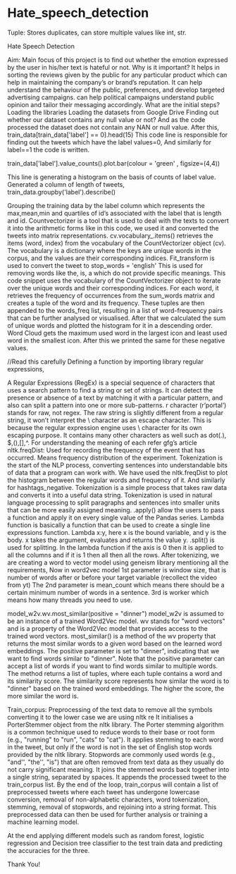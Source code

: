 # Hate_speech_detection
Tuple: Stores duplicates, can store multiple values like int, str.                

Hate Speech Detection


Aim:
Main focus of this project is to find out whether the emotion expressed by the user in his/her text is hateful or not.
Why is it important?
It helps in sorting the reviews given by the public for any particular product which can help in maintaining the company’s or brand’s reputation. It can help understand the behaviour of the public, preferences, and develop targeted advertising campaigns.
can help political campaigns understand public opinion and tailor their messaging accordingly.
What are the initial steps?
Loading the libraries
Loading the datasets from Google Drive
Finding out whether our dataset contains any null value or not?
And as the code processed the dataset does not contain any NAN or null value. 
After this, train_data[train_data['label'] == 0].head(15)
This code line is responsible for finding out the tweets which have the label values=0, And similarly for label==1 the code is written.


train_data['label'].value_counts().plot.bar(colour = 'green' , figsize=(4,4))

This line is generating a histogram on the basis of counts of label value.
Generated a column of length of tweets,
train_data.groupby('label').describe()

Grouping the training data by the label column which represents the max,mean,min and quartiles of id’s associated with the label that is length and id.
Countvectorizer is a tool that is used to deal with the texts to convert it into the arithmetic forms like in this code, we used it and converted the tweets into matrix representations.
cv.vocabulary_.items() retrieves the items (word, index) from the vocabulary of the CountVectorizer object (cv). The vocabulary is a dictionary where the keys are unique words in the corpus, and the values are their corresponding indices.
Fit_transform is used to convert the tweet to 
stop_words = 'english'
This is used for removing words like the, is, a which do not provide specific meanings.
This code snippet uses the vocabulary of the CountVectorizer object to iterate over the unique words and their corresponding indices. For each word, it retrieves the frequency of occurrences from the sum_words matrix and creates a tuple of the word and its frequency. 
These tuples are then appended to the words_freq list, resulting in a list of word-frequency pairs that can be further analysed or visualised.
After that we calculated the sum of unique words and plotted the histogram for it in a descending order.
Word Cloud gets the maximum used word in the largest icon and least used word in the smallest icon.
After this we printed the same for these negative values.

//Read this carefully
Defining a function by importing library regular expressions,

A Regular Expressions (RegEx) is a special sequence of characters that uses a search pattern to find a string or set of strings. It can detect the presence or absence of a text by matching it with a particular pattern, and also can split a pattern into one or more sub-patterns.
r character (r’portal’) stands for raw, not regex. The raw string is slightly different from a regular string, it won’t interpret the \ character as an escape character. This is because the regular expression engine uses \ character for its own escaping purpose.
It contains many other characters as well such as dot(.), $,(),[],^.
For understanding the meaning of each refer gfg’s article
nltk.freqDist:
Used for recording the frequency of the event that has occurred. Means frequency distribution of the experiment.
Tokenization is the start of the NLP process, converting sentences into understandable bits of data that a program can work with.
We have used the nltk.freqDist to plot the histogram between the regular words and frequency of it. And similarly for hashtags_negative.
Tokenization is a simple process that takes raw data and converts it into a useful data string.
Tokenization is used in natural language processing to split paragraphs and sentences into smaller units that can be more easily assigned meaning.
.apply() allow the users to pass a function and apply it on every single value of the Pandas series.
Lambda function is basically a function that can be used to create a single line expressions function. 
Lambda x:y, here x is the bound variable, and y is the body. 
x takes the argument, evaluates and returns the value y. 
.split() is used for splitting.
In the lambda function if the axis is 0 then it is applied to all the columns and if it is 1 then all then all the rows.
After tokenizing, we are creating a word to vector model  using geneism library mentioning all the requirements, Now in word2vec model
1st parameter is window size, that is number of words after or before your target variable (recollect the video from yt)
The 2nd parameter is mean_count which means there should be a certain minimum number of words in a sentence. 3rd is worker which means how many threads you need to use. 

model_w2v.wv.most_similar(positive = "dinner")
model_w2v is assumed to be an instance of a trained Word2Vec model.
wv stands for "word vectors" and is a property of the Word2Vec model that provides access to the trained word vectors.
most_similar() is a method of the wv property that returns the most similar words to a given word based on the learned word embeddings.
The positive parameter is set to "dinner", indicating that we want to find words similar to "dinner". Note that the positive parameter can accept a list of words if you want to find words similar to multiple words.
The method returns a list of tuples, where each tuple contains a word and its similarity score. The similarity score represents how similar the word is to "dinner" based on the trained word embeddings. The higher the score, the more similar the word is.

Train_corpus:
Preprocessing of the text data to remove all the symbols converting it to the lower case we are using nltk re
It initialises a PorterStemmer object from the nltk library. The Porter stemming algorithm is a common technique used to reduce words to their base or root form (e.g., "running" to "run", "cats" to "cat").
It applies stemming to each word in the tweet, but only if the word is not in the set of English stop words provided by the nltk library. Stopwords are commonly used words (e.g., "and'', "the'', "is") that are often removed from text data as they usually do not carry significant meaning.
It joins the stemmed words back together into a single string, separated by spaces.
It appends the processed tweet to the train_corpus list.
By the end of the loop, train_corpus will contain a list of preprocessed tweets where each tweet has undergone lowercase conversion, removal of non-alphabetic characters, word tokenization, stemming, removal of stopwords, and rejoining into a string format. This preprocessed data can then be used for further analysis or training a machine learning model.

At the end applying different models such as random forest, logistic regression and Decision tree classifier to the test train data and predicting the accuracies for the three.

Thank You!





